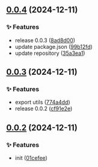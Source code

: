 ## [0.0.4](https://github.com/plus-three/plus-three/compare/0.0.3...0.0.4) (2024-12-11)


### ✨ Features

* release 0.0.3 ([8ad8d00](https://github.com/plus-three/plus-three/commit/8ad8d00))
* update package.json ([99b12fd](https://github.com/plus-three/plus-three/commit/99b12fd))
* update repository ([35a3ea1](https://github.com/plus-three/plus-three/commit/35a3ea1))



## [0.0.3](https://github.com/plus-three/plus-three/compare/0.0.2...0.0.3) (2024-12-11)


### ✨ Features

* export utils ([774a4dd](https://github.com/plus-three/plus-three/commit/774a4dd))
* release 0.0.2 ([cf91e2e](https://github.com/plus-three/plus-three/commit/cf91e2e))



## [0.0.2](https://github.com/plus-three/plus-three/compare/0.0.1...0.0.2) (2024-12-11)


### ✨ Features

* init ([01cefee](https://github.com/plus-three/plus-three/commit/01cefee))



